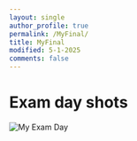 ```yaml
---
layout: single
author_profile: true
permalink: /MyFinal/
title: MyFinal
modified: 5-1-2025
comments: false
---
```


# Exam day shots

![My Exam Day](assets/images/screen.jpg)


